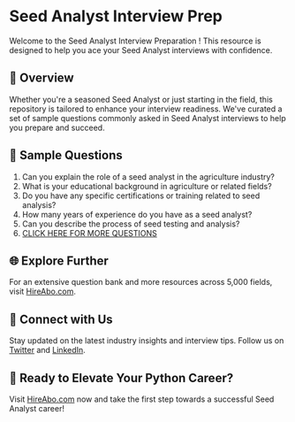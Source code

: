 # Seed Analyst Interview Prep

Welcome to the Seed Analyst Interview Preparation ! This resource is designed to help you ace your Seed Analyst interviews with confidence.

## 🚀 Overview

Whether you're a seasoned Seed Analyst or just starting in the field, this repository is tailored to enhance your interview readiness. We've curated a set of sample questions commonly asked in Seed Analyst interviews to help you prepare and succeed.

## 📝 Sample Questions

1. Can you explain the role of a seed analyst in the agriculture industry?
2. What is your educational background in agriculture or related fields?
3. Do you have any specific certifications or training related to seed analysis?
4. How many years of experience do you have as a seed analyst?
5. Can you describe the process of seed testing and analysis?
6. [CLICK HERE FOR MORE QUESTIONS](https://hireabo.com/job/10_0_15/Seed%20Analyst)

## 🌐 Explore Further

For an extensive question bank and more resources across 5,000 fields, visit [HireAbo.com](https://www.hireabo.com).

## 📱 Connect with Us

Stay updated on the latest industry insights and interview tips. Follow us on [Twitter](https://twitter.com/hireabo) and [LinkedIn](https://www.linkedin.com/in/hire-abo-3609972a8/).

## 🚀 Ready to Elevate Your Python Career?

Visit [HireAbo.com](https://www.hireabo.com) now and take the first step towards a successful Seed Analyst career!